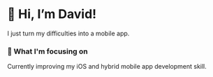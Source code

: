 # 👋 Hi, I’m David!
I just turn my difficulties into a mobile app.

### 📖 What I'm focusing on
Currently improving my iOS and hybrid mobile app development skill.

<!---
DavidGXR/DavidGXR is a ✨ special ✨ repository because its `README.md` (this file) appears on your GitHub profile.
You can click the Preview link to take a look at your changes.
--->

